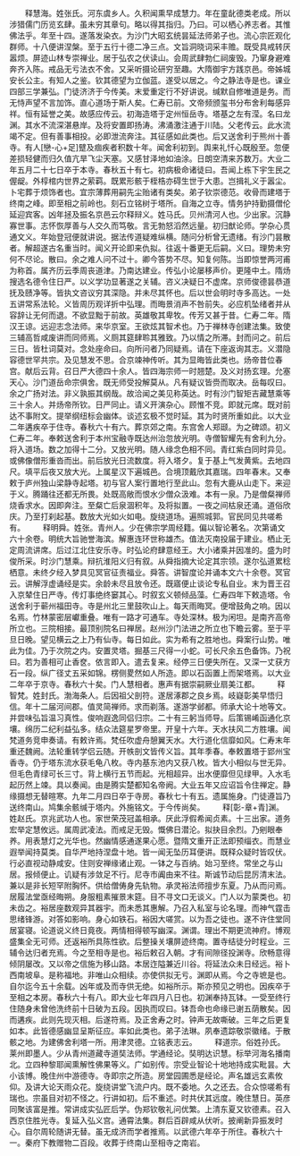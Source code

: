 <!-- { "loadSidebar": true } -->
　　释慧海。姓张氏。河东虞乡人。久积闻熏早成慧力。年在童龀德类老成。所以涉猎儒门历览玄肆。虽未穷其章句。略以得其指归。乃曰。可以栖心养志者。其惟佛法乎。年至十四。遂落发染衣。为沙门大昭玄统昙延法师弟子也。流心宗匠观化群师。十八便讲涅槃。至于五行十德二净三点。文旨洞晓词采丰赡。既受具戒转厌嚣烦。屏迹山林专崇禅业。居于弘农之伏读山。会周武肆勃仁祠废毁。乃窜身避难奔齐入陈。戒品无亏法衣不舍。又采听摄论研穷至趣。大隋御宇方践京邑。帝姊城安长公主。有知人之鉴。钦其德望为立伽蓝。遂受以居之。今之静法寺是也。课业四部三学兼弘。门徒济济于今传美。末爱重定行不好讲说。缄默自修唯道是务。而无恃声望不言加饰。直心道场于斯人矣。仁寿已前。文帝频颁玺书分布舍利每感异祥。恒有延誉之美。故感应传云。初海造塔于定州恒岳寺。塔基之左有滢。名曰龙渊。其水不流深湛悬岸。及将安置即扬涛。沸涌激注通于川陆。父老传云。此水流竭不定。但有善事相投。必即泄流奔注。其征感如此类也。后又送舍利于熊州十善寺。有人[戀-心+足]躄及痼疾者积数十年。闻舍利初到。舆来礼忏心既殷至。忽便差损轻健而归久值亢旱飞尘天塞。又感甘泽地如油涂。日朗空清来苏数万。大业二年五月二十七日卒于本寺。春秋五十有七。初病极命诸徒曰。吾闻上栋下宇生民之偓龊。外椁棺内世界之萦羁。既累形骸于桎梏亦碍生世于大患。岂揖礼义于嚣尘。卜宅葬于烦饰者也。宜宗薄葬用嗣先尘贻诸有类矣。弟子钦崇德范。收骨而建塔于终南之峰。即至相之前岭也。刻石立铭树于塔所。自海之立寺。情务护持勤摄僧伦延迎宾客。凶年拯及振名京邑云尔释辩义。姓马氏。贝州清河人也。少出家。沉静寡世事。志怀恢厚善与人交久而笃敬。言无勃怒滔然远量。初归猷论师。学杂心贯通文义。年始登冠便就讲说。据法传道疑难纵横。随问分析曾无遗绪。有沙门昙散者。解超遂古名重当时。闻义开论即来仇拟。往返十番更无后嗣。义曰。理势未穷何不尽论。散曰。余之难人问不过十。卿今答势不尽。知复何陈。当即惊誉两河甫为称首。属齐历云季周丧道津。乃南达建业。传弘小论屡移声价。更隆中土。隋炀搜选名德令住日严。以义学功显著遂之关辅。咨义决疑日不虚席。京师俊德昙恭道抚及赜净等。皆执文咨议穷其深隐。并未尽其怀也。后以世会明时寺多高达。一处五讲常系法轮。义皆周历观详折中弘理。而晦景消声不咎前失。必应机坠绪者并从容辞让无何而退。不欲显黜于前故。英雄敬其卑牧。传芳又甚于昔。仁寿二年。隋汉王谅。远迎志念法师。来华京室。王欲炫其智术也。乃于禅林寺创建法集。致使三辅高哲咸废讲而同师焉。义厕其筵肆聆其雅致。乃以情之所滞。封而问之。前后三日。皆杜词莫对。念处座命曰。向所问者乃同疑焉。请在下座返询其志。义潜隐容德世罕共宗。及见慧发不思。合京竦神传听。其为显晦皆此类也。炀帝昔位春宫。献后云背。召日严大德四十余人。皆四海宗师一时翘楚。及义对扬玄理。允塞天心。沙门道岳命宗俱舍。既无师受投解莫从。凡有疑议皆赍而取决。岳每叹曰。余之广扬对法。非义孰振其纲哉。故洽闻之美见称英达。时有沙门智矩吉藏慧乘等三十余人。并炀帝所钦。日严同止。请义开演杂心。顾惟不竞。即就元席。既对前达不事附文。提举纲纽标会幽体。谈述玄极不觉时延。其为时贤所重如此。以大业二年遘疾卒于住寺。春秋六十有六。葬京郊之南。东宫舍人郑颋。为之碑颂。初义仁寿二年。奉敕送舍利于本州宝融寺既达州治忽放光明。寺僧智耀先有舍利九分。将入道场。数之加得十二分。又放光明。随人缘念色相不同。青红紫白同时异见。或佛像僧形重沓而出。前后放光日流数度。将入塔夕。复于基上气发黄紫。去地四尺。填平后夜又放大光。上属星汉下遍城邑。合境顶戴欣其嘉瑞。四年春末。又奉敕于庐州独山梁静寺起塔。初与官人案行置地行至此山。忽有大鹿从山走下。来迎于义。腾踊往还都无所畏。处既高敞而恨水少僧众汲难。本有一泉。乃是僧粲禅师烧香求水。因即奔注。至粲亡后泉涸积年。及将拟置。一夜之间枯泉还涌。道俗欣庆。乃至打刹起基。数放大光如火如电。旋绕道场。遍照城郭。官民同见共嗟希有。
　　释明舜。姓张。青州人。少在佛宗学周经籍。偏以智论著名。次第诵文六十余卷。明统大旨驰誉海滨。解惠连环世称雄杰。值法灭南投届于建业。栖止无定周流讲席。后过江北住安乐寺。时弘论府肆意经王。大小诸乘并因准的。盛为时俊所采。时沙门慧乘。辩抗淮阳义归有叙。从舜指摘大论定其宗领。遂尔弘道累稔栖意。未终夕经入梦具见冥官征责福业。舜答。讲智度论并诵本文六十余卷。冥官云。讲解浮虚诵经是实。余龄未尽且放令还。既寤便止谈论专私自业。末为晋王召入京辇住日严寺。传灯事绝终窭其心。时叙玄义顿倾品藻。仁寿四年下敕造塔。令送舍利于蕲州福田寺。寺是州北三里鼓吹山上。每天雨晦冥。便增鼓角之响。因以名焉。竹林蒙密层巘重叠。唯有一路才可通车。寺处深林。极为闲坦。是南齐高帝所立也。三院相接。最顶别院名曰禅居。赵州沙门法进之所立也下瞻云雾。至于平旦日晚。望见横云之上乃有仙寺。每日如此。实为希有之胜地也。舜案行山势。唯此为佳。乃于次院之内。安置灵塔。掘基三尺得一小蛇。可长尺余五色备饰。乃祝曰。若为善相可止香奁。依言即入。遣去复来。经停三日便失所在。又深一丈获方石一段。纵广径丈五采如锦。楞侧畟然如人所造。即以石函置上而架塔焉。以大业二年卒于京寺。春秋六十矣。门人慧相者。惠声有据崇嗣厥业扇美江都。
　　释智梵。姓封氏。渤海条人。后因祖父剖符。遂居涿郡之良乡焉。岐嶷彰美早悟归信。年十二届河间郡。值灵简禅师。求而剃落。遂游学邺都。师承大论十地等文。并尝味弘旨温习真性。俊响遐逸同侣归宗。二十有三躬当师导。后策锡崤函通化京壤。绵历二纪利益弘多。结众法筵星罗帝里。开皇十六年。天水扶风二方胜壤。闻梵道务竞申奏请。有敕许焉。梵任吹虚舟憩翼天水。大行道化信靡如风。仁寿末年重还魏阙。法轮重转学侣云随。开帙剖文皆传义旨。其年季春。奉敕置塔于郢州宝香寺。仍于塔东流水获毛龟八枚。寺内基东池内又获八枚。皆大小相似与世无异。但毛色青绿可长三寸。背上横行五节而起。光相超异。出水便靡但见绿甲。入水毛起历然上竦。具以奏闻。由是腾实楚都知名帝阙。大业五年又应诏旨令住禅定。静缘摄想无替暄寒。九年二月四日卒于寺房。春秋七十有五。遗属施身。门徒遵旨乃送终南山。鸠集余骸缄于塔内。外施铭文。于今传尚矣。
　　释[彰-章+青]渊。姓赵氏。京兆武功人也。家世荣茂冠盖相承。厌此浮假希闻贞素。十三出家。道务宏举定慧攸远。属周武凌法。而戒足无毁。慨佛日潜沦。拟抉目余烈。乃剜眼奉养。用表慧灯之光华也。然幽情感通遂果心愿。暨隋文重开正法即预缁衣。而慧业遐举闻持莫类。自华严地持涅盘十地。皆一闻无坠历耳便讲。既释众疑时皆叹伏。行必直视动静咸安。住则安禅缘诸止观。一钵之与百纳。始习至终。常坐之与山居。报倾便止。讥疑有涉敛足不行。尼寺市阗由来不往。斯诚节动后昆厉清末法。兼以是非长短罕附胸怀。供给僧俦身先轨物。承灵裕法师擅步东夏。乃从而问焉。居履法堂亟经晦朔。身服粗素摧景末筵。目不寻文口无谈义。门人以为蒙类也。初未齿之。裕居座数观异其器宇。而未悉其惠解。乃召入私室与论名理。而神气霆击思绪锋游。对答如影响。身心如铁石。裕因大嗟赏。以为吾之徒也。遂不许住堂同居宴寝。论道说义终日竟夜。两情相得顿写幽深。渊谓。理出不期更流神府。博观盛集全无可师。还返裕所具陈性欲。后整操关壤屏迹终南。置寺结徒分时程业。三辅令达归者充焉。今之至相寺是也。裕后敕召入朝。才有间隙径投渊寺。欣畅意得倾阴屡改。又以帝之信施为移山路。本居迮隘兼近川谷。将延法众未日经远。裕卜西南坡阜。是称福地。非唯山众相续。亦使供拟无亏。渊即从焉。今之寺墌是也。自尔迄今五十余载。凶年或及而寺供无绝。如裕所示。斯亦预见之明也。因疾卒于至相之本房。春秋六十有八。即大业七年四月八日也。初渊奉持瓦钵。一受至终行住随身未曾他洗终前十日破为五段。因执而叹曰。钵吾命也命缘已谢五荫散矣。因而遘疾。此则先现灭相。后遂符焉。及正舍寿之时。钟声无故嘶破。三年之后更复如本。此皆德感幽显呈斯征应。率如此类也。弟子法琳。夙奉遗踪敬崇徽绪。于散骸之地。为建佛舍利塔一所。用津灵德。立铭表志云。
　　释道宗。俗姓孙氏。莱州即墨人。少从青州道藏寺道奘法师。学通经论。奘明达识慧。标举河海名播南北。立四种黎耶闻熏解性佛果等义。广如别传。宗受业智论十地地持成实毗昙。大小该博。晚住州中游德寺。寺即宗之所造。房堂园圃悉是经论。声名雄远玄素攸仰。及讲大论天雨众花。旋绕讲堂飞流户内。既不委地。久之还去。合众惊嗟希有瑞也。宗虽目对初不怪之。行讲如初。后不重述。时共伏其远度。晚住慧日。英彦同聚该富是推。常讲成实弘匠后学。伪郑钦敬礼问优繁。上清东夏又钦德素。召入西京住胜光寺。复延入弘义宫。通霄法集。群后百辟咸从伏听。披阐新异振发时心。自尔周轮随讲无替。虽无成济而学者推焉。以武德六年卒于所住。春秋六十一。秦府下教赠物二百段。收葬于终南山至相寺之南岩。
